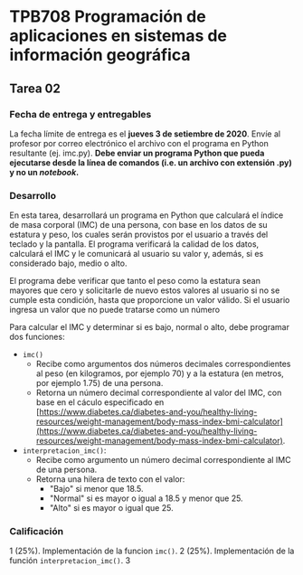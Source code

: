 # TPB708 Programación de aplicaciones en sistemas de información geográfica
## Tarea 02

### Fecha de entrega y entregables
La fecha límite de entrega es el **jueves 3 de setiembre de 2020**. Envíe al profesor por correo electrónico el archivo con el programa en Python resultante (ej. imc.py). **Debe enviar un programa Python que pueda ejecutarse desde la línea de comandos (i.e. un archivo con extensión .py) y no un *notebook*.**

### Desarrollo
En esta tarea, desarrollará un programa en Python que calculará el índice de masa corporal (IMC) de una persona, con base en los datos de su estatura y peso, los cuales serán provistos por el usuario a través del teclado y la pantalla. El programa verificará la calidad de los datos, calculará el IMC y le comunicará al usuario su valor y, además, si es considerado bajo, medio o alto.

El programa debe verificar que tanto el peso como la estatura sean mayores que cero y solicitarle de nuevo estos valores al usuario si no se cumple esta condición, hasta que proporcione un valor válido. Si el usuario ingresa un valor que no puede tratarse como un número

Para calcular el IMC y determinar si es bajo, normal o alto, debe programar dos funciones:
- ```imc()```
    - Recibe como argumentos dos números decimales correspondientes al peso (en kilogramos, por ejemplo 70) y a la estatura (en metros, por ejemplo 1.75) de una persona.
    - Retorna un número decimal correspondiente al valor del IMC, con base en el cáculo especificado en [https://www.diabetes.ca/diabetes-and-you/healthy-living-resources/weight-management/body-mass-index-bmi-calculator](https://www.diabetes.ca/diabetes-and-you/healthy-living-resources/weight-management/body-mass-index-bmi-calculator). 
- ```interpretacion_imc()```:
    - Recibe como argumento un número decimal correspondiente al IMC de una persona.
    - Retorna una hilera de texto con el valor:
        - "Bajo" si menor que 18.5.
        - "Normal" si es mayor o igual a 18.5 y menor que 25.
        - "Alto" si es mayor o igual que 25.

### Calificación
1 (25%). Implementación de la funcion ```imc()```.
2 (25%). Implementación de la función ```interpretacion_imc()```.
3 
